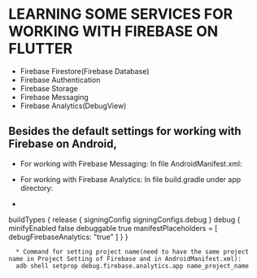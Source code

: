 # LEARNING SOME SERVICES FOR WORKING WITH FIREBASE ON FLUTTER #
  * Firebase Firestore(Firebase Database)
  * Firebase Authentication
  * Firebase Storage
  * Firebase Messaging
  * Firebase Analytics(DebugView)

## Besides the default settings for working with Firebase on Android, 
  * For working with Firebase Messaging: In file AndroidManifest.xml:
            <intent-filter>
                <action android:name="FLUTTER_NOTIFICATION_CLICK" />
                <category android:name="android.intent.category.DEFAULT" />
            </intent-filter>

  * For working with Firebase Analytics: In file build.gradle under app directory:
  * ```gradle
buildTypes {
release {
signingConfig signingConfigs.debug
}
debug {
minifyEnabled false
debuggable true
manifestPlaceholders = [ debugFirebaseAnalytics: "true" ]
}
}
```
  * Command for setting project name(need to have the same project name in Project Setting of Firebase and in AndroidManifest.xml):
  adb shell setprop debug.firebase.analytics.app name_project_name


